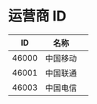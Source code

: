 # 运营商 ID 

| ID     | 名称  |                                                                        |
| ----   | --------| ----------------------------------------- |
| 46000     | 中国移动   |
| 46001     | 中国联通   |
| 46003     | 中国电信   |

